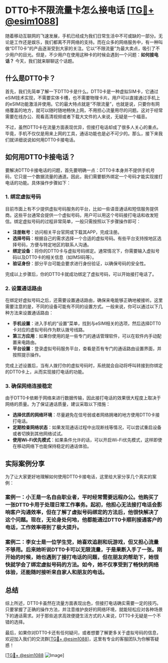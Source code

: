 # DTT0卡不限流量卡怎么接电话 [[TG💪+ @esim1088](https://t.me/s/esim1088)]

随着移动互联网的飞速发展，手机已经成为我们日常生活中不可或缺的一部分。无论是工作还是娱乐，我们都离不开网络的支持。而在众多的网络服务中，有一种叫做“DTT0卡”的产品逐渐受到大家的关注。它以“不限流量”为最大卖点，吸引了不少用户的目光。但是，不少用户在使用这种卡的时候会遇到一个问题：**如何接电话？** 今天，我们就来聊聊这个话题。

## 什么是DTT0卡？

首先，我们先简单了解一下DTT0卡是什么。DTT0卡是一种虚拟SIM卡，它通过eSIM技术实现，不需要实体卡槽，也不需要物理卡片。用户可以直接通过手机上的eSIM功能激活并使用。它的最大特点就是“不限流量”，也就是说，只要你有网络覆盖的地方，就可以随时随地畅快上网，不用担心流量用尽的问题。这对于经常需要在线办公、观看高清视频或者下载大文件的人来说，无疑是一个福音。

不过，虽然DTT0卡在流量方面表现优异，但接打电话却成了很多人关心的重点。毕竟，手机不仅仅是用来上网的工具，通话功能也是必不可少的。那么，接下来我们就详细说说如何用DTT0卡接电话。

## 如何用DTT0卡接电话？

要解决DTT0卡接电话的问题，首先要明确一点：DTT0卡本身并不提供手机号码，它只是一个数据流量的通道。因此，我们需要额外绑定一个号码才能实现接打电话的功能。具体操作步骤如下：

### 1. 绑定虚拟号码

目前市面上有不少提供虚拟号码服务的平台，比如一些语音通话和短信服务提供商。这些平台通常会提供一个虚拟号码，用户可以用这个号码接打电话和收发短信。绑定虚拟号码的过程非常简单，一般只需按照以下步骤操作即可：

- **注册账号**：访问相关平台官网或下载其APP，完成注册。
- **选择号码**：根据自己的需求选择一个合适的虚拟号码。有些平台支持按地区选择号码，方便与特定地区的联系人沟通。
- **绑定设备**：将你的DTT0卡与虚拟号码绑定。通常情况下，你需要输入虚拟号码以及DTT0卡的相关信息（如IMSI码等）。
- **验证身份**：部分平台可能会要求进行身份验证，以确保号码的安全性。

完成以上步骤后，你的DTT0卡就成功绑定了虚拟号码，可以开始接打电话了。

### 2. 设置通话路由

在绑定好虚拟号码之后，还需要设置通话路由，确保来电能够正确地被接听。这里需要注意的是，不同的设备可能有不同的设置方式。一般来说，你可以通过以下几种方法来设置通话路由：

- **手机设置**：进入手机的“设置”菜单，找到与eSIM相关的选项，然后选择DTT0卡对应的虚拟号码作为默认拨号线路。
- **第三方应用**：如果你使用的是一些专门的通话管理软件，可以在软件内手动配置来电路由。
- **平台设置**：登录虚拟号码服务平台，查看是否有专门的通话路由设置界面，并按照提示操作。

完成上述设置后，当有人拨打你的虚拟号码时，系统就会自动将呼叫转接到你绑定的DTT0卡上，从而实现接打电话的功能。

### 3. 确保网络连接稳定

由于DTT0卡依赖于网络来进行数据传输，因此接打电话的效果很大程度上取决于网络的质量。为了保证通话质量，建议采取以下措施：

- **选择优质的网络环境**：尽量避免在信号弱或者网络拥堵的地方使用DTT0卡接打电话。
- **定期检查网络状态**：如果发现通话过程中出现断线等情况，可以尝试重启设备或者切换到其他网络试试。
- **使用Wi-Fi优先模式**：如果条件允许的话，可以开启Wi-Fi优先模式，这样即使在移动网络下也能保持稳定的通话体验。

## 实际案例分享

为了让大家更好地理解如何使用DTT0卡接电话，这里给大家分享几个真实的案例：

### 案例一：小王是一名自由职业者，平时经常需要远程办公。他购买了一张DTT0卡用于处理日常工作事务。起初，他担心无法接打电话会影响客户沟通效率，但在了解了虚拟号码绑定的方法后，他很快解决了这个问题。现在，无论身处何地，他都能通过DTT0卡顺利接通客户的电话，工作效率得到了极大提升。

### 案例二：李女士是一位学生党，她喜欢追剧和玩游戏，但又担心流量不够用。后来她听说DTT0卡可以无限流量，于是果断入手了一张。刚开始的时候，她也遇到了接打电话的问题，但在朋友的帮助下，她很快就学会了绑定虚拟号码的方法。如今，她不仅享受到了畅快的网络体验，还能随时接听来自家人和朋友的电话。

## 总结

综上所述，DTT0卡虽然在流量方面表现出色，但接打电话确实需要一定的技巧。只要掌握了正确的操作方法，并注意维护良好的网络环境，就能轻松应对各种场景下的通话需求。对于那些追求高效便捷生活方式的人来说，DTT0卡无疑是一个不错的选择。

最后，如果你对DTT0卡还有任何疑问，或者想要了解更多关于虚拟号码的信息，欢迎加入我们的交流群[[TG💪+ @esim1088](https://t.me/s/esim1088)]，这里有专业的客服团队为你解答疑惑！

[[TG💪+ @esim1088](https://t.me/s/esim1088) ![Image](https://i.postimg.cc/4NQfJmqS/Snipaste-2025-05-13-00-14-12.png)]